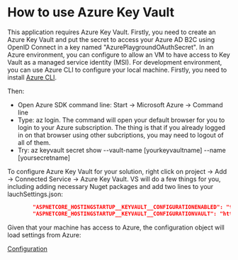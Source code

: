 # How to use Azure Key Vault

This application requires Azure Key Vault. Firstly, you need to create an Azure Key Vault and put the secret to access your Azure AD B2C using OpenID Connect in a key named "AzurePlaygroundOAuthSecret". In an Azure environment, you can configure to allow an VM to have access to Key Vault as a managed service identity (MSI). For development environment, you can use Azure CLI to configure your local machine. Firstly, you need to install [Azure CLI](https://docs.microsoft.com/en-us/cli/azure/install-azure-cli?view=azure-cli-latest).

Then:

- Open Azure SDK command line: Start -> Microsoft Azure -> Command line
- Type: az login. The command will open your default browser for you to login to your Azure subscription. The thing is that if you already logged in on that browser using other subcriptions, you may need to logout of all of them.
- Try: az keyvault secret show --vault-name [yourkeyvaultname] --name [yoursecretname]

To configure Azure Key Vault for your solution, right click on project -> Add -> Connected Service -> Azure Key Vault. VS will do a few things for you, including adding necessary Nuget packages and add two lines to your lauchSettings.json:

```json
        "ASPNETCORE_HOSTINGSTARTUP__KEYVAULT__CONFIGURATIONENABLED": "true",
        "ASPNETCORE_HOSTINGSTARTUP__KEYVAULT__CONFIGURATIONVAULT": "https://NDTLearnAzureKeyVault.vault.azure.net"
```

Given that your machine has access to Azure, the configuration object will load settings from Azure:

[Configuration](images/configuration.png)
